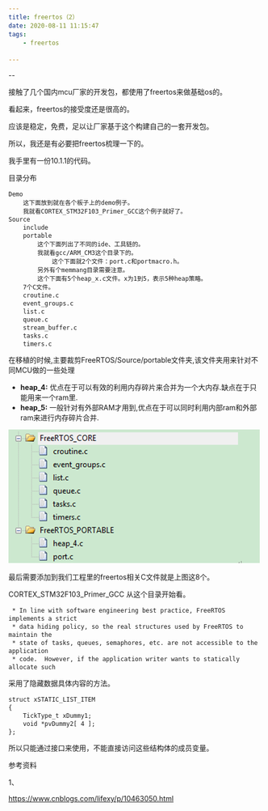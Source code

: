 ```yaml
---
title: freertos（2）
date: 2020-08-11 11:15:47
tags:
	- freertos

---
```


--

接触了几个国内mcu厂家的开发包，都使用了freertos来做基础os的。

看起来，freertos的接受度还是很高的。

应该是稳定，免费，足以让厂家基于这个构建自己的一套开发包。

所以，我还是有必要把freertos梳理一下的。

我手里有一份10.1.1的代码。

目录分布

```
Demo
	这下面放到就在各个板子上的demo例子。
	我就看CORTEX_STM32F103_Primer_GCC这个例子就好了。
Source
	include
	portable
		这个下面列出了不同的ide、工具链的。
		我就看gcc/ARM_CM3这个目录下的。
			这个下面就2个文件：port.c和portmacro.h。
		另外有个memmang目录需要注意。
		这个下面有5个heap_x.c文件。x为1到5，表示5种heap策略。
	7个C文件。
	croutine.c
	event_groups.c
	list.c
	queue.c
	stream_buffer.c
	tasks.c
	timers.c
```

在移植的时候,主要裁剪FreeRTOS/Source/portable文件夹,该文件夹用来针对不同MCU做的一些处理

- **heap_4:** 优点在于可以有效的利用内存碎片来合并为一个大内存.缺点在于只能用来一个ram里.
- **heap_5:** 一般针对有外部RAM才用到,优点在于可以同时利用内部ram和外部ram来进行内存碎片合并.

![img](../images/random_name/1182576-20190302210250783-398632274.png)

最后需要添加到我们工程里的freertos相关C文件就是上图这8个。

CORTEX_STM32F103_Primer_GCC 从这个目录开始看。

```
 * In line with software engineering best practice, FreeRTOS implements a strict
 * data hiding policy, so the real structures used by FreeRTOS to maintain the
 * state of tasks, queues, semaphores, etc. are not accessible to the application
 * code.  However, if the application writer wants to statically allocate such
```

采用了隐藏数据具体内容的方法。

````
struct xSTATIC_LIST_ITEM
{
	TickType_t xDummy1;
	void *pvDummy2[ 4 ];
};
````

所以只能通过接口来使用，不能直接访问这些结构体的成员变量。





参考资料

1、

https://www.cnblogs.com/lifexy/p/10463050.html